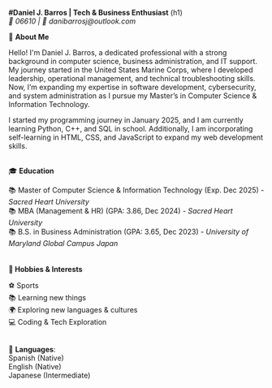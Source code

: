**#Daniel J. Barros | Tech & Business Enthusiast** (h1)<br>
_📍 06610 | 📧 danibarrosj@outlook.com_

🚀 **About Me**

Hello! I'm Daniel J. Barros, a dedicated professional with a strong background in computer science, business administration, and IT support. My journey started in the United States Marine Corps, where I developed leadership, operational management, and technical troubleshooting skills. Now, I’m expanding my expertise in software development, cybersecurity, and system administration as I pursue my Master’s in Computer Science & Information Technology.

I started my programming journey in January 2025, and I am currently learning Python, C++, and SQL in school. Additionally, I am incorporating self-learning in HTML, CSS, and JavaScript to expand my web development skills. 
<br>
<br>

🎓 **Education**

📚 Master of Computer Science & Information Technology (Exp. Dec 2025) - _Sacred Heart University_<br>
📚 MBA (Management & HR) (GPA: 3.86, Dec 2024) - _Sacred Heart University_<br>
📚 B.S. in Business Administration (GPA: 3.65, Dec 2023) - _University of Maryland Global Campus Japan_<br>
<br>
<br>
**🎯 Hobbies & Interests**

⚽ Sports<br>
📚 Learning new things<br>
🌍 Exploring new languages & cultures<br>
💻 Coding & Tech Exploration<br>
<br>

🔹 **Languages**: <br>Spanish (Native)<br> English (Native) <br> Japanese (Intermediate)
